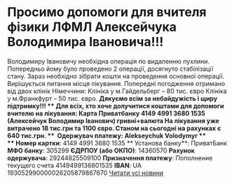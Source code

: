 
# Просимо допомоги для вчителя фізики ЛФМЛ Алексейчука Володимира Івановича!!!
Володимиру Івановичу необхідна операція по видаленню пухлини.
Попередньо йому було проведено 2 операції, досягнуто стабілізації стану.
Зараз необхідно зібрати кошти на проведення основної операції. Вирішується питання місця лікування.
Попередні погодження отримано від двох клінік Німеччини:
Клініка у м.Гайдельберг – 80 тис. євро
Клініка у м.Франкфурт – 50 тис. євро.
**Дякуємо всім за небайдужість і щиру підтримку!!! **
Для всіх, хто хоче долучитися коштами для допомоги вчителю на лікування:
Карта Приватбанку 4149 4991 3680 1535 (Алексейчук Володимир Іванович) гривні+валюта
На лікування уже витрачено 18 тис.грн та 1100 євро.
Станом на сьогодні на рахунках є 640 тис.грн.
**  Одержувач платежу: Alekseychuk Volodymyr **
** Номер картки**: 4149 4991 3680 1535
** Установа банку**: ПриватБанк
**МФО банку**: 305299
**ЄДРПОУ (або ОКПО)**: 14360570
**Рахунок одержувача**: 29244825509100
**Призначення платежу**: Пополнение текущего счета 4149499136801535
**IBAN**: UA 193052990000026205879867670
[Читати усі новини](/news)
       